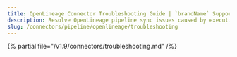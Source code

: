 ```yaml
---
title: OpenLineage Connector Troubleshooting Guide | `brandName` Support
description: Resolve OpenLineage pipeline sync issues caused by execution trace mismatches or metadata inconsistency.
slug: /connectors/pipeline/openlineage/troubleshooting
---
```


{% partial file="/v1.9/connectors/troubleshooting.md" /%}
